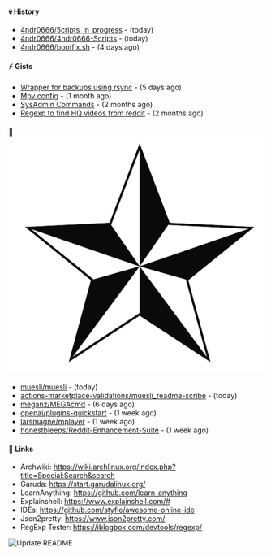 #### 💀 History

- [4ndr0666/5cripts_in_progress](https://github.com/4ndr0666/5cripts_in_progress) - (today)
- [4ndr0666/4ndr0666-Scripts](https://github.com/4ndr0666/4ndr0666-Scripts) - (today)
- [4ndr0666/bootfix.sh](https://github.com/4ndr0666/bootfix.sh) - (4 days ago)

#### ⚡ Gists

- [Wrapper for backups using rsync](https://gist.github.com/3362509f90976becb3b1442c29ae6117) - (5 days ago)
- [Mpv config](https://gist.github.com/3b374e66eeb82b8d049b9fb70c5f2b16) - (1 month ago)
- [SysAdmin Commands](https://gist.github.com/cc2c3e025404fd8c30ffa4bbdf21b26f) - (2 months ago)
- [Regexp to find HQ videos from reddit](https://gist.github.com/17861fde61b7e817543c68b552f1658c) - (2 months ago)

#### 🌟 ![Stars](https://github.com/4ndr0666/nas/blob/main/SVG/star.svg)

- [muesli/muesli](https://github.com/muesli/muesli) - (today)
- [actions-marketplace-validations/muesli_readme-scribe](https://github.com/actions-marketplace-validations/muesli_readme-scribe) - (today)
- [meganz/MEGAcmd](https://github.com/meganz/MEGAcmd) - (6 days ago)
- [openai/plugins-quickstart](https://github.com/openai/plugins-quickstart) - (1 week ago)
- [larsmagne/mplayer](https://github.com/larsmagne/mplayer) - (1 week ago)
- [honestbleeps/Reddit-Enhancement-Suite](https://github.com/honestbleeps/Reddit-Enhancement-Suite) - (1 week ago)

#### 📌 Links

- Archwiki: https://wiki.archlinux.org/index.php?title=Special:Search&search
- Garuda: https://start.garudalinux.org/
- LearnAnything: https://github.com/learn-anything
- Explainshell: https://www.explainshell.com/#
- IDEs: https://github.com/styfle/awesome-online-ide
- Json2pretty: https://www.json2pretty.com/
- RegExp Tester: https://iblogbox.com/devtools/regexp/

![Update README](https://github.com/4ndr0666/4ndr0666/actions/workflows/readme-scribe.yml/badge.svg)

